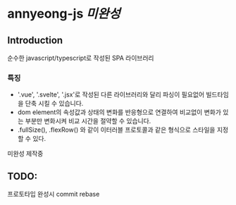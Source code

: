# annyeong-js *미완성*
## Introduction
순수한 javascript/typescript로 작성된 SPA 라이브러리

### 특징
* '.vue', '.svelte', '.jsx'로 작성된 다른 라이브러리와 달리 파싱이 필요없어 빌드타임을 단축 시킬 수 있습니다. 
* dom element의 속성값과 상태의 변화를 반응형으로 연결하여 비교없이 변화가 있는 부분만 변화시켜 비교 시간을 절약할 수 있습니다.
* .fullSize(), .flexRow() 와 같이 이터러블 프로토콜과 같은 형식으로 스타일을 지정할 수 있다.

미완성 제작중

## TODO: 
프로토타입 완성시 commit rebase
